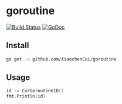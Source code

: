 # goroutine

[![Build Status](https://travis-ci.org/XiaochenCui/goroutine.svg?branch=master)](https://travis-ci.org/XiaochenCui/goroutine)
[![GoDoc](https://img.shields.io/badge/Godoc-reference-blue.svg)](https://godoc.org/github.com/XiaochenCui/goroutine)

## Install

```bash
go get -u github.com/XiaochenCui/goroutine
```

## Usage

```go
id := CurGoroutineID()
fmt.Println(id)
```
